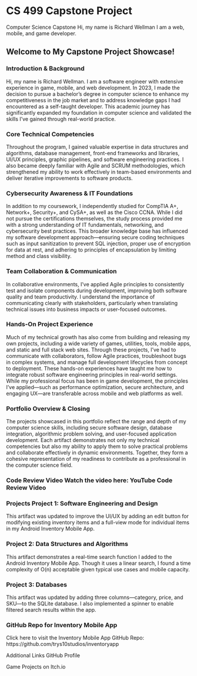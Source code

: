 <h1>CS 499 Capstone Project</h1>
Computer Science Capstone
Hi, my name is Richard Wellman
I am a web, mobile, and game developer.

<h2>Welcome to My
Capstone Project Showcase!</h2>

<h3>Introduction & Background</h3>
Hi, my name is Richard Wellman. I am a software engineer with extensive experience in game, mobile, and web development. In 2023, I made the decision to pursue a bachelor’s degree in computer science to enhance my competitiveness in the job market and to address knowledge gaps I had encountered as a self-taught developer. This academic journey has significantly expanded my foundation in computer science and validated the skills I’ve gained through real-world practice.

<h3>Core Technical Competencies</h3>
Throughout the program, I gained valuable expertise in data structures and algorithms, database management, front-end frameworks and libraries, UI/UX principles, graphic pipelines, and software engineering practices. I also became deeply familiar with Agile and SCRUM methodologies, which strengthened my ability to work effectively in team-based environments and deliver iterative improvements to software products.

<h3>Cybersecurity Awareness & IT Foundations</h3>
In addition to my coursework, I independently studied for CompTIA A+, Network+, Security+, and CySA+, as well as the Cisco CCNA. While I did not pursue the certifications themselves, the study process provided me with a strong understanding of IT fundamentals, networking, and cybersecurity best practices. This broader knowledge base has influenced my software development approach—ensuring secure coding techniques such as input sanitization to prevent SQL injection, proper use of encryption for data at rest, and adhering to principles of encapsulation by limiting method and class visibility.

<h3>Team Collaboration & Communication</h3>
In collaborative environments, I’ve applied Agile principles to consistently test and isolate components during development, improving both software quality and team productivity. I understand the importance of communicating clearly with stakeholders, particularly when translating technical issues into business impacts or user-focused outcomes.

<h3>Hands-On Project Experience</h3>
Much of my technical growth has also come from building and releasing my own projects, including a wide variety of games, utilities, tools, mobile apps, and static and full stack web sites. Through these projects, I’ve had to communicate with collaborators, follow Agile practices, troubleshoot bugs in complex systems, and manage full development lifecycles from concept to deployment. These hands-on experiences have taught me how to integrate robust software engineering principles in real-world settings. While my professional focus has been in game development, the principles I’ve applied—such as performance optimization, secure architecture, and engaging UX—are transferable across mobile and web platforms as well.

<h3>Portfolio Overview & Closing</h3>
The projects showcased in this portfolio reflect the range and depth of my computer science skills, including secure software design, database integration, algorithmic problem solving, and user-focused application development. Each artifact demonstrates not only my technical competencies but also my ability to apply them to solve practical problems and collaborate effectively in dynamic environments. Together, they form a cohesive representation of my readiness to contribute as a professional in the computer science field.

<h3>Code Review Video
Watch the video here: YouTube Code Review Video</h3>

<h3>Projects
Project 1: Software Engineering and Design</h3>
This artifact was updated to improve the UI/UX by adding an edit button for modifying existing inventory items and a full-view mode for individual items in my Android Inventory Mobile App.

<h3>Project 2: Data Structures and Algorithms</h3>
This artifact demonstrates a real-time search function I added to the Android Inventory Mobile App. Though it uses a linear search, I found a time complexity of O(n) acceptable given typical use cases and mobile capacity.

<h3>Project 3: Databases</h3>
This artifact was updated by adding three columns—category, price, and SKU—to the SQLite database. I also implemented a spinner to enable filtered search results within the app.

<h3>GitHub Repo for Inventory Mobile App</h3>
Click here to visit the Inventory Mobile App GitHub Repo:
https://github.com/trys10studios/inventoryapp

Additional Links
GitHub Profile

Game Projects on Itch.io
